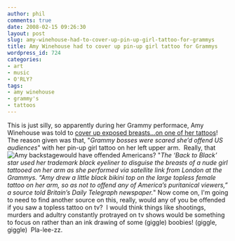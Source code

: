 ```yaml
---
author: phil
comments: true
date: 2008-02-15 09:26:30
layout: post
slug: amy-winehouse-had-to-cover-up-pin-up-girl-tattoo-for-grammys
title: Amy Winehouse had to cover up pin-up girl tattoo for Grammys
wordpress_id: 724
categories:
- art
- music
- O'RLY?
tags:
- amy winehouse
- grammy's
- tattoos
---
```


This is just silly, so apparently during her Grammy performace, Amy Winehouse was told to [cover up exposed breasts...on one of her tattoos](http://www.celebratty.net/amy-winehouse-forced-to-cover-up-topless-tattoo-by-grammy-bosses)!  The reason given was that, "_Grammy bosses were scared she’d offend US audiences_" with her pin-up girl tattoo on her left upper arm.  Really, that ![Amy backstage](http://www.fak3r.com/wp-content/uploads/2008/02/07925_103107_amywinehouseto_01.jpg)would have offended Americans? "_The ‘Back to Black’ star used her trademark black eyeliner to disguise the breasts of a nude girl tattooed on her arm as she performed via satellite link from London at the Grammys. “Amy drew a little black bikini top on the large topless female tattoo on her arm, so as not to offend any of America’s puritanical viewers,” a source told Britain’s Daily Telegraph newspaper._" Now come on, I'm going to need to find another source on this, really, would any of you be offended if you saw a topless tattoo on tv?  I would think things like shootings, murders and adultry constantly protrayed on tv shows would be something to focus on rather than an ink drawing of some (giggle) boobies! (giggle, giggle)  Pla-lee-zz.
